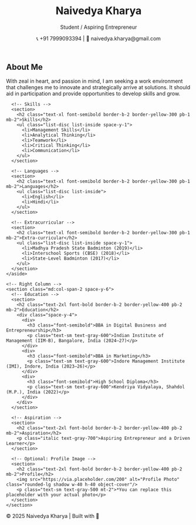 <!DOCTYPE html>
<html lang="en">
<head>
  <meta charset="UTF-8" />
  <meta name="viewport" content="width=device-width, initial-scale=1.0" />
  <title>Naivedya Kharya | Resume</title>
  <script src="https://cdn.tailwindcss.com"></script>
  <link href="https://fonts.googleapis.com/css2?family=Inter:wght@400;600;800&display=swap" rel="stylesheet">
  <style>
    body {
      font-family: 'Inter', sans-serif;
    }
  </style>
</head>
<body class="bg-white text-gray-800">
  <!-- Header -->
  <header class="bg-yellow-300 p-8 text-center">
    <h1 class="text-4xl font-extrabold">Naivedya Kharya</h1>
    <p class="text-lg font-medium">Student / Aspiring Entrepreneur</p>
    <p class="mt-2 text-gray-700">📞 +91 7999093394 | 📧 naivedya.kharya@gmail.com</p>
  </header>

  <main class="max-w-5xl mx-auto p-6 grid grid-cols-1 md:grid-cols-3 gap-6 mt-6">
    <!-- Left Column -->
    <aside class="md:col-span-1 space-y-6">
      <!-- About -->
      <section>
        <h2 class="text-xl font-semibold border-b-2 border-yellow-300 pb-1 mb-2">About Me</h2>
        <p>
          With zeal in heart, and passion in mind, I am seeking a work environment that challenges me to innovate and strategically arrive at solutions. 
          It should aid in participation and provide opportunities to develop skills and grow.
        </p>
      </section>

      <!-- Skills -->
      <section>
        <h2 class="text-xl font-semibold border-b-2 border-yellow-300 pb-1 mb-2">Skills</h2>
        <ul class="list-disc list-inside space-y-1">
          <li>Management Skills</li>
          <li>Analytical Thinking</li>
          <li>Teamwork</li>
          <li>Critical Thinking</li>
          <li>Communication</li>
        </ul>
      </section>

      <!-- Languages -->
      <section>
        <h2 class="text-xl font-semibold border-b-2 border-yellow-300 pb-1 mb-2">Languages</h2>
        <ul class="list-disc list-inside">
          <li>English</li>
          <li>Hindi</li>
        </ul>
      </section>

      <!-- Extracurricular -->
      <section>
        <h2 class="text-xl font-semibold border-b-2 border-yellow-300 pb-1 mb-2">Extra-curricular</h2>
        <ul class="list-disc list-inside space-y-1">
          <li>Madhya Pradesh State Badminton (2019)</li>
          <li>Interschool Sports (CBSE) (2018)</li>
          <li>State-Level Badminton (2017)</li>
        </ul>
      </section>
    </aside>

    <!-- Right Column -->
    <section class="md:col-span-2 space-y-6">
      <!-- Education -->
      <section>
        <h2 class="text-2xl font-bold border-b-2 border-yellow-400 pb-2 mb-2">Education</h2>
        <div class="space-y-4">
          <div>
            <h3 class="font-semibold">BBA in Digital Business and Entrepreneurship</h3>
            <p class="text-sm text-gray-600">Indian Institute of Management (IIM-B), Bangalore, India (2024–27)</p>
          </div>
          <div>
            <h3 class="font-semibold">BBA in Marketing</h3>
            <p class="text-sm text-gray-600">Indore Management Institute (IMI), Indore, India (2023–26)</p>
          </div>
          <div>
            <h3 class="font-semibold">High School Diploma</h3>
            <p class="text-sm text-gray-600">Kendriya Vidyalaya, Shahdol (M.P.), India (2022)</p>
          </div>
        </div>
      </section>

      <!-- Aspiration -->
      <section>
        <h2 class="text-2xl font-bold border-b-2 border-yellow-400 pb-2 mb-2">Aspiration</h2>
        <p class="italic text-gray-700">Aspiring Entrepreneur and a Driven Learner</p>
      </section>

      <!-- Optional: Profile Image -->
      <section>
        <h2 class="text-2xl font-bold border-b-2 border-yellow-400 pb-2 mb-2">Profile</h2>
        <img src="https://via.placeholder.com/200" alt="Profile Photo" class="rounded-lg shadow w-40 h-40 object-cover"/>
        <p class="text-sm text-gray-500 mt-2">*You can replace this placeholder with your actual photo</p>
      </section>
    </section>
  </main>

  <footer class="bg-yellow-100 text-center py-4 mt-8 text-sm text-gray-600">
    © 2025 Naivedya Kharya | Built with 💛
  </footer>
</body>
</html>
